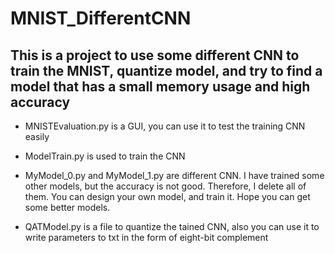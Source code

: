 # MNIST_DifferentCNN

## This is a project to use some different CNN to train the MNIST, quantize model, and try to find a model that has a small memory usage and high accuracy

* MNISTEvaluation.py is a GUI, you can use it to test the training CNN easily

* ModelTrain.py is used to train the CNN

* MyModel_0.py and MyModel_1.py are different CNN. I have trained some other models, but the accuracy is not good.
Therefore, I delete all of them. You can design your own model, and train it. Hope you can get some better models.

* QATModel.py is a file to quantize the tained CNN, also you can use it to write parameters to txt in the form of eight-bit complement

